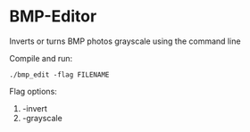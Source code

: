 # BMP-Editor
Inverts or turns BMP photos grayscale using the command line

Compile and run: 

```
./bmp_edit -flag FILENAME
```

Flag options: 

1. -invert
2. -grayscale
